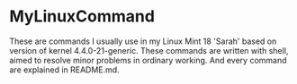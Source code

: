 # MyLinuxCommand
These are commands I usually use in my Linux Mint 18 'Sarah' based on version of kernel 4.4.0-21-generic. These commands are written with shell, aimed to resolve minor problems in ordinary working. And every command are explained in README.md.
